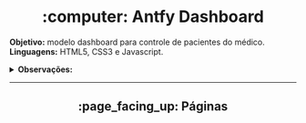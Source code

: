 <h1 align="center"> :computer: Antfy Dashboard </h1>

<p>
<b>Objetivo:</b> modelo dashboard para controle de pacientes do médico.<br>
<b>Linguagens:</b> HTML5, CSS3 e Javascript.
</p>

<details>
    <summary><b>Observações:</b></summary>
    <ul>
        <li>Modelo será implementado no projeto em ReactJS;</li>
        <li><code>assets</code>: imagens, FullCalendar e OwlCarousel</li>
        <li><code>lib</code>: FullCalendar.io</li>
        <li><code>owl</code>: OwlCarousel.io</li>
    </ul>
</details>

<hr>

<h2 align="center"> :page_facing_up: Páginas </h2>
